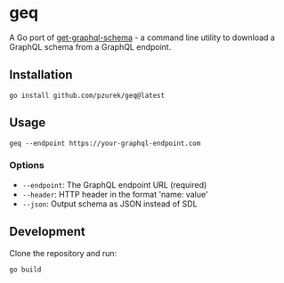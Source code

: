 # geq

A Go port of [get-graphql-schema](https://github.com/prisma-labs/get-graphql-schema) - a command line utility to download a GraphQL schema from a GraphQL endpoint.

## Installation

```
go install github.com/pzurek/geq@latest
```

## Usage

```
geq --endpoint https://your-graphql-endpoint.com
```

### Options

- `--endpoint`: The GraphQL endpoint URL (required)
- `--header`: HTTP header in the format 'name: value'
- `--json`: Output schema as JSON instead of SDL

## Development

Clone the repository and run:

```
go build
```
